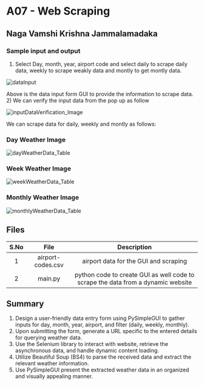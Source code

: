 # A07 - Web Scraping
## Naga Vamshi Krishna Jammalamadaka

### Sample input and output
1) Select Day, month, year, airport code and select daily to scrape daily data, weekly to scrape weakly data and montly to get montly data.
 
![dataInput](https://github.com/Nagavamshikrishna/4883-SoftwareTools-Naga/assets/70953975/f1d23139-e372-4207-9d8b-b852048253ab)

Above is the data input form GUI to provide the information to scrape data.
2) We can verify the input data from the pop up as follow

![inputDataVerification_Image](https://github.com/Nagavamshikrishna/4883-SoftwareTools-Naga/assets/70953975/67dc8ec2-c1bc-4681-90e3-c173556ae05b)


We can scrape data for daily, weekly and montly as follows:
### Day Weather Image

![dayWeatherData_Table](https://github.com/Nagavamshikrishna/4883-SoftwareTools-Naga/assets/70953975/bb94d578-779b-43ca-a5fd-69c3bf4b49e5)

### Week Weather Image


![weekWeatherData_Table](https://github.com/Nagavamshikrishna/4883-SoftwareTools-Naga/assets/70953975/84000e7b-b51e-4ff7-9f83-e557e6b214eb)


### Monthly Weather Image

![monthlyWeatherData_Table](https://github.com/Nagavamshikrishna/4883-SoftwareTools-Naga/assets/70953975/7e0642f7-68a3-48af-8002-f36442f8026f)

## Files

| S.No  | File  | Description |    
| :---:   | :---: | :---: |
| 1  | airport-codes.csv   | airport data for the GUI and scraping   |
| 2  | main.py   | python code to create GUI as well code to scrape the data from a dynamic website   |

## Summary
1) Design a user-friendly data entry form using PySimpleGUI to gather inputs for day, month, year, airport, and filter (daily, weekly, monthly).
2) Upon submitting the form, generate a URL specific to the entered details for querying weather data.
3) Use the Selenium library to interact with website, retrieve the asynchronous data, and handle dynamic content loading.
4) Utilize Beautiful Soup (BS4) to parse the received data and extract the relevant weather information.
5) Use PySimpleGUI present the extracted weather data in an organized and visually appealing manner.

